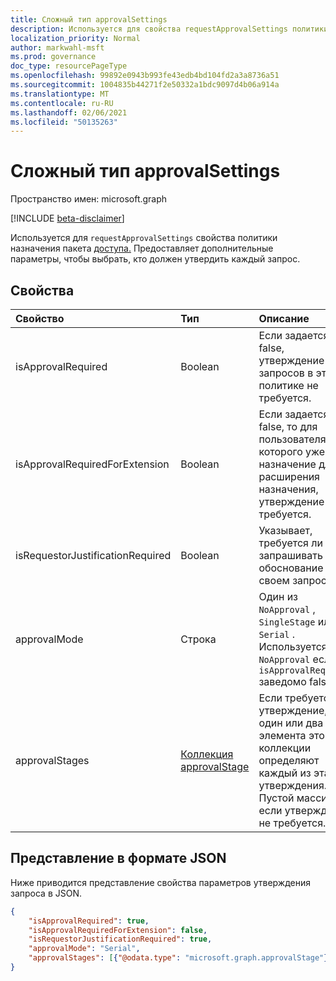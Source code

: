 ```yaml
---
title: Сложный тип approvalSettings
description: Используется для свойства requestApprovalSettings политики назначения пакета доступа. Предоставляет дополнительные параметры, чтобы выбрать, кто должен утвердить каждый запрос.
localization_priority: Normal
author: markwahl-msft
ms.prod: governance
doc_type: resourcePageType
ms.openlocfilehash: 99892e0943b993fe43edb4bd104fd2a3a8736a51
ms.sourcegitcommit: 1004835b44271f2e50332a1bdc9097d4b06a914a
ms.translationtype: MT
ms.contentlocale: ru-RU
ms.lasthandoff: 02/06/2021
ms.locfileid: "50135263"
---
```

# <a name="approvalsettings-complex-type"></a>Сложный тип approvalSettings

Пространство имен: microsoft.graph

[!INCLUDE [beta-disclaimer](../../includes/beta-disclaimer.md)]

Используется для `requestApprovalSettings` свойства политики назначения пакета [доступа.](accesspackageassignmentpolicy.md) Предоставляет дополнительные параметры, чтобы выбрать, кто должен утвердить каждый запрос. 

## <a name="properties"></a>Свойства

| Свойство                     | Тип                      | Описание |
| :--------------------------- | :------------------------ | :---------- |
| isApprovalRequired | Boolean | Если задается false, утверждение для запросов в этой политике не требуется. |
| isApprovalRequiredForExtension | Boolean| Если задается false, то для пользователя, у которого уже есть назначение для расширения назначения, утверждение не требуется. |
| isRequestorJustificationRequired | Boolean | Указывает, требуется ли запрашивать обоснование в своем запросе. |
| approvalMode| Строка | Один из `NoApproval` , `SingleStage` или `Serial` . Используется, `NoApproval` если `isApprovalRequired` заведомо false. |
| approvalStages | [Коллекция approvalStage](approvalstage.md)| Если требуется утверждение, один или два элемента этой коллекции определяют каждый из этапов утверждения. Пустой массив, если утверждение не требуется.  |

## <a name="json-representation"></a>Представление в формате JSON

Ниже приводится представление свойства параметров утверждения запроса в JSON.

<!-- {
  "blockType": "resource",
  "optionalProperties": [

  ],
  "@odata.type": "microsoft.graph.approvalSettings"
}-->

```json
{
    "isApprovalRequired": true,
    "isApprovalRequiredForExtension": false,
    "isRequestorJustificationRequired": true,
    "approvalMode": "Serial",
    "approvalStages": [{"@odata.type": "microsoft.graph.approvalStage"}]
}
```

<!-- uuid: 16cd6b66-4b1a-43a1-adaf-3a886856ed98
2019-02-04 14:57:30 UTC -->
<!-- {
  "type": "#page.annotation",
  "description": "approvalSettings complex type",
  "keywords": "",
  "section": "documentation",
  "tocPath": ""
}-->


